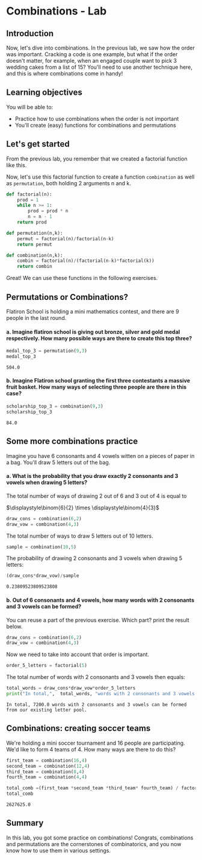 
# Combinations - Lab

## Introduction

Now, let's dive into combinations. In the previous lab, we saw how the order was important. Cracking a code is one example, but what if the order doesn't matter, for example, when an engaged couple want to pick 3 wedding cakes from a list of 15? You'll need to use another technique here, and this is where combinations come in handy!

## Learning objectives

You will be able to:

- Practice how to use combinations when the order is not important
- You'll create (easy) functions for combinations and permutations

## Let's get started

From the previous lab, you remember that we created a factorial function like this.

Now, let's use this factorial function to create a function `combination` as well as `permutation`, both holding 2 arguments n and k.


```python
def factorial(n):
    prod = 1
    while n >= 1:
        prod = prod * n
        n = n - 1
    return prod
```


```python
def permutation(n,k):
    permut = factorial(n)/factorial(n-k)
    return permut
```


```python
def combination(n,k):
    combin = factorial(n)/(factorial(n-k)*factorial(k))
    return combin
```

Great! We can use these functions in the following exercises.

## Permutations or Combinations?

Flatiron School is holding a mini mathematics contest, and there are 9 people in the last round. 

#### a. Imagine flatiron school is giving out bronze, silver and gold medal respectively. How many possible ways are there to create this top three?


```python
medal_top_3 = permutation(9,3)
medal_top_3
```




    504.0



#### b. Imagine Flatiron school granting the first three contestants a massive fruit basket. How many ways of selecting three people are there in this case?


```python
scholarship_top_3 = combination(9,3)
scholarship_top_3
```




    84.0



## Some more combinations practice

Imagine you have 6 consonants and 4 vowels witten on a pieces of paper in a bag. You'll draw 5 letters out of the bag. 

#### a. What is the probability that you draw exactly 2 consonants and 3 vowels when drawing 5 letters?

The total number of ways of drawing 2 out of 6 and 3 out of 4 is equal to

$\displaystyle\binom{6}{2} \times \displaystyle\binom{4}{3}$


```python
draw_cons = combination(6,2)
draw_vow = combination(4,3)
```

The total number of ways to draw 5 letters out of 10 letters.


```python
sample = combination(10,5)
```

The probability of drawing 2 consonants and 3 vowels when drawing 5 letters:


```python
(draw_cons*draw_vow)/sample
```




    0.23809523809523808



#### b. Out of 6 consonants and 4 vowels, how many words with 2 consonants and 3 vowels can be formed?

You can reuse a part of the previous exercise. Which part? print the result below.


```python
draw_cons = combination(6,2)
draw_vow = combination(4,3)
```

Now we need to take into account that order is important.


```python
order_5_letters = factorial(5)
```

The total number of words with 2 consonants and 3 vowels then equals:


```python
total_words = draw_cons*draw_vow*order_5_letters
print("In total,",  total_words, "words with 2 consonants and 3 vowels can be formed from our existing letter pool.")
```

    In total, 7200.0 words with 2 consonants and 3 vowels can be formed from our existing letter pool.


## Combinations: creating soccer teams
We're holding a mini soccer tournament and 16 people are participating. We'd like to form 4 teams of 4. How many ways are there to do this?


```python
first_team = combination(16,4)
second_team = combination(12,4)
third_team = combination(8,4)
fourth_team = combination(4,4)
```


```python
total_comb =(first_team *second_team *third_team* fourth_team) / factorial(4)
total_comb
```




    2627625.0



## Summary

In this lab, you got some practice on combinations! Congrats, combinations and permutations are the cornerstones of combinatorics, and you now know how to use them in various settings.
